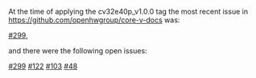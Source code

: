 At the time of applying the cv32e40p_v1.0.0 tag the most recent issue in https://github.com/openhwgroup/core-v-docs was:

[#299](https://github.com/openhwgroup/core-v-docs/issues/299),

and there were the following open issues:

[#299](https://github.com/openhwgroup/core-v-docs/issues/299)
[#122](https://github.com/openhwgroup/core-v-docs/issues/122)
[#103](https://github.com/openhwgroup/core-v-docs/issues/103)
[#48](https://github.com/openhwgroup/core-v-docs/issues/48)
